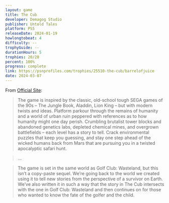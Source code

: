```yaml
---
layout: game
title: The Cub
developer: Demagog Studio
publisher: Untold Tales
platform: PS5
releaseDate: 2024-01-19
howlongtobeat: 4
difficulty: --
trophyGuide: --
durationHours: 5
trophies: 20/20
percent: 100%
progress: complete
link: https://psnprofiles.com/trophies/25510-the-cub/barrelofjuice
date: 2024-03-07
---
```


From [Official Site](https://untoldtales.games/games/the-cub/):

> The game is inspired by the classic, old-school tough SEGA games of the 90s – The Jungle Book, Aladdin, Lion King – but with modern twists and ideas. Platform parkour through the remains of humanity and a world of urban ruin peppered with references as to how humanity might one day perish. Crumbling brutalist tower blocks and abandoned genetics labs, depleted chemical mines, and overgrown battlefields – each level has a story to tell. Crack environmental puzzles that keep you guessing, and stay one step ahead of the wicked humans back from Mars that are pursuing you in a twisted apocalyptic safari hunt.

> …

> The game is set in the same world as Golf Club: Wasteland, but this isn’t a copy-paste sequel. We’re going back to the world we created using it to tell new stories from the perspective of a survivor on Earth. We’ve also written it in such a way that the story in The Cub intersects with the one in Golf Club: Wasteland and then continues on for those who wanted to know the fate of the golfer and the child.
